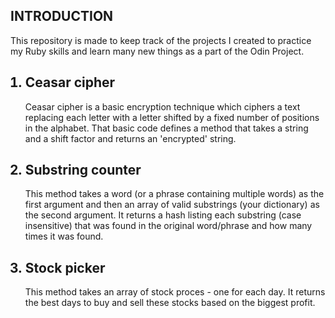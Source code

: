 ## INTRODUCTION

This repository is made to keep track of the projects I created to practice my Ruby skills and learn many new things as a part of the Odin Project.
<ol>

## <li> Ceasar cipher 

Ceasar cipher is a basic encryption technique which ciphers a text replacing each letter with a letter shifted by a fixed number of positions in the alphabet. That basic code defines a method that takes a string and a shift factor and returns an 'encrypted' string. </li>

## <li>Substring counter

 This method takes a word (or a phrase containing multiple words) as the first argument and then an array of valid substrings (your dictionary) as the second argument. It returns a hash listing each substring (case insensitive) that was found in the original word/phrase and how many times it was found.
</li>

## <li>Stock picker

 This method takes an array of stock proces - one for each day. It returns the best days to buy and sell these stocks based on the biggest profit.
</li>

</ol>
